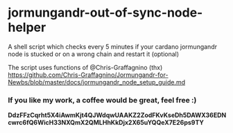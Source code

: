 # jormungandr-out-of-sync-node-helper
A shell script which checks every 5 minutes if your cardano jormungandr node is stucked or on a wrong chain and restart it (optional)

The script uses functions of @Chris-Graffagnino (thx)
https://github.com/Chris-Graffagnino/Jormungandr-for-Newbs/blob/master/docs/jormungandr_node_setup_guide.md

<h3>If you like my work, a coffee would be great, feel free :)</h3>
<b>DdzFFzCqrht5X4iAwmKjt4QJWdqwUAAKZ2ZodFKvKseDh5DAWX36EDNcwrc6fQ6WicH33NXQmX2QMLHhKkDjx2X65uYQQeX7E26ps9TY</b>
